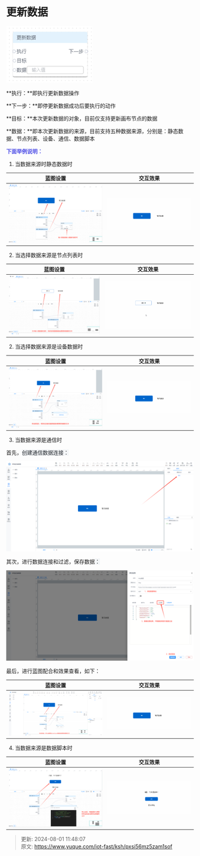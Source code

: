 # 更新数据

![1722418535787-41c703e0-7ee3-4b67-ad01-f18f15398a2a.png](./img/FuP_dmqBf6F4vS2y/1722418535787-41c703e0-7ee3-4b67-ad01-f18f15398a2a-546851.png)

**执行：**即执行更新数据操作

**下一步：**即停更新数据成功后要执行的动作

**目标：**本次更新数据的对象，目前仅支持更新画布节点的数据

**数据：**即本次更新数据的来源，目前支持五种数据来源，分别是：静态数据、节点列表、设备、通信、数据脚本

**<font style="color:rgb(77, 77, 230);">下面举例说明：</font>**

1. 当数据来源时静态数据时

| 蓝图设置 | 交互效果 |
| --- | --- |
| ![1722483462937-2a2e3579-8cb2-4df7-a8aa-d914b5031786.png](./img/FuP_dmqBf6F4vS2y/1722483462937-2a2e3579-8cb2-4df7-a8aa-d914b5031786-678796.png) | ![1722483505289-1e22f84e-d9eb-4ecd-9de5-35e78834b4f9.gif](./img/FuP_dmqBf6F4vS2y/1722483505289-1e22f84e-d9eb-4ecd-9de5-35e78834b4f9-014156.gif) |


2. 当选择数据来源是节点列表时

| 蓝图设置 | 交互效果 |
| --- | --- |
| ![1722478868076-698b86ae-dcd4-4b64-a36c-92f041c97f03.png](./img/FuP_dmqBf6F4vS2y/1722478868076-698b86ae-dcd4-4b64-a36c-92f041c97f03-984017.png) | ![1722478922286-2d6967ac-2938-4a92-9bcd-52f21bb25137.gif](./img/FuP_dmqBf6F4vS2y/1722478922286-2d6967ac-2938-4a92-9bcd-52f21bb25137-714033.gif) |


2. 当选择数据来源是设备数据时

| 蓝图设置 | 交互效果 |
| --- | --- |
| ![1722481519962-67ce218d-ef7a-4f3d-b00a-d14481058079.png](./img/FuP_dmqBf6F4vS2y/1722481519962-67ce218d-ef7a-4f3d-b00a-d14481058079-853258.png) | ![1722481565109-5888e506-fc72-4902-878b-8103aa5659ac.gif](./img/FuP_dmqBf6F4vS2y/1722481565109-5888e506-fc72-4902-878b-8103aa5659ac-421295.gif) |


3. 当数据来源是通信时

首先，<font style="color:rgb(36, 41, 47);background-color:rgb(244, 246, 248);">创建通信数据连接：</font>

![1722482285115-344478c0-de30-45b5-a25a-52c27d300268.png](./img/FuP_dmqBf6F4vS2y/1722482285115-344478c0-de30-45b5-a25a-52c27d300268-931606.png)

其次，进行数据连接和过滤，保存数据<font style="color:rgb(36, 41, 47);background-color:rgb(244, 246, 248);">：</font>

![1722482854708-7b09eff9-0128-49d2-a6d2-f194a240ed6d.png](./img/FuP_dmqBf6F4vS2y/1722482854708-7b09eff9-0128-49d2-a6d2-f194a240ed6d-321925.png)

最后，进行蓝图配合和效果查看，如下：

| 蓝图设置 | 交互效果 |
| --- | --- |
| ![1722483049284-82b85bc6-a838-42cd-953b-409d4b4cfec1.png](./img/FuP_dmqBf6F4vS2y/1722483049284-82b85bc6-a838-42cd-953b-409d4b4cfec1-915208.png) | ![1722483094208-8e48398a-3f7b-4bed-b374-32bad158e455.gif](./img/FuP_dmqBf6F4vS2y/1722483094208-8e48398a-3f7b-4bed-b374-32bad158e455-591028.gif) |


4. 当数据来源是数据脚本时

| 蓝图设置 | 交互效果 |
| --- | --- |
| ![1722484050587-04ae1af3-b4f2-4506-9659-10a1bd8ce398.png](./img/FuP_dmqBf6F4vS2y/1722484050587-04ae1af3-b4f2-4506-9659-10a1bd8ce398-514483.png) | ![1722484082339-1e755947-b41a-4a5c-9d3b-4fe896c14e8e.gif](./img/FuP_dmqBf6F4vS2y/1722484082339-1e755947-b41a-4a5c-9d3b-4fe896c14e8e-621469.gif) |




> 更新: 2024-08-01 11:48:07  
> 原文: <https://www.yuque.com/iot-fast/ksh/pxsi56mz5zam1sof>